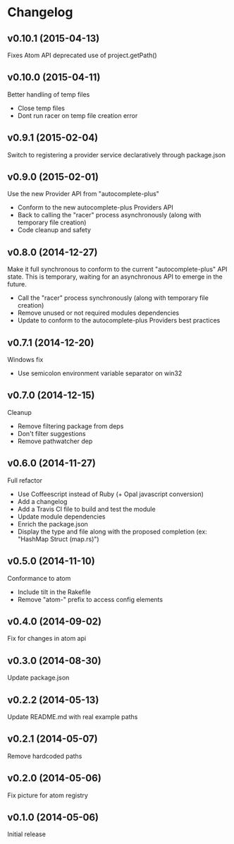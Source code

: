 # Changelog

## v0.10.1 (2015-04-13)
Fixes Atom API deprecated use of project.getPath()

## v0.10.0 (2015-04-11)
Better handling of temp files

* Close temp files
* Dont run racer on temp file creation error

## v0.9.1 (2015-02-04)
Switch to registering a provider service declaratively through package.json

## v0.9.0 (2015-02-01)
Use the new Provider API from "autocomplete-plus"

* Conform to the new autocomplete-plus Providers API
* Back to calling the "racer" process asynchronously (along with temporary file creation)
* Code cleanup and safety

## v0.8.0 (2014-12-27)
Make it full synchronous to conform to the current "autocomplete-plus" API state.
This is temporary, waiting for an asynchronous API to emerge in the future.

* Call the "racer" process synchronously (along with temporary file creation)
* Remove unused or not required modules dependencies
* Update to conform to the autocomplete-plus Providers best practices

## v0.7.1 (2014-12-20)
Windows fix

* Use semicolon environment variable separator on win32

## v0.7.0 (2014-12-15)
Cleanup

* Remove filtering package from deps
* Don't filter suggestions
* Remove pathwatcher dep

## v0.6.0 (2014-11-27)
Full refactor

* Use Coffeescript instead of Ruby (+ Opal javascript conversion)
* Add a changelog
* Add a Travis CI file to build and test the module
* Update module dependencies
* Enrich the package.json
* Display the type and file along with the proposed completion (ex: "HashMap Struct (map.rs)")

## v0.5.0 (2014-11-10)
Conformance to atom

* Include tilt in the Rakefile
* Remove "atom-" prefix to access config elements

## v0.4.0 (2014-09-02)
Fix for changes in atom api

## v0.3.0 (2014-08-30)
Update package.json

## v0.2.2 (2014-05-13)
Update README.md with real example paths

## v0.2.1 (2014-05-07)
Remove hardcoded paths

## v0.2.0 (2014-05-06)
Fix picture for atom registry

## v0.1.0 (2014-05-06)
Initial release
